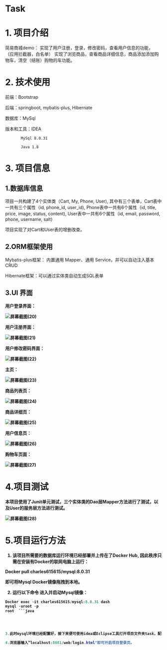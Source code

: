 # Task

# 1. 项目介绍

简易商城demo：
实现了用户注册，登录，修改密码，查看用户信息的功能， （应用拦截器，白名单）
实现了浏览商品，查看商品详细信息，商品添加添加购物车，清空（结账）购物的车功能。

# 2. 技术使用

前端：Bootstrap

后端：springboot, mybatis-plus, Hibernate

数据库：MySql

版本和工具：IDEA

           MySql 8.0.31 
           
           Java 1.8



# 3. 项目信息


## 1.数据库信息
项目一共构建了4个实体类（Cart, My, Phone, User), 其中有三个表单，Cart表中一共有三个属性（id, phone_id, user_id), Phone表中一共有6个属性（id, title, price, image, status, content), User表中一共有6个属性（id, email, password, phone, username, salt)

项目实现了对Cart和User表的增删改查。



## 2.ORM框架使用

Mybatis-plus框架： 内置通用 Mapper、通用 Service，并可以自动注入基本CRUD

Hibernate框架：可以通过实体类自动生成SQL表单



## 3.UI 界面

<b>用户登录界面：<b>

![屏幕截图(20)](https://user-images.githubusercontent.com/101779773/224899296-2d71e398-b7d5-4b57-ac53-bb15fd7ae152.png)

<b>用户注册界面：<b>

![屏幕截图(21)](https://user-images.githubusercontent.com/101779773/224899353-9ec8e9cf-e66e-4013-b64c-f110c0b123f4.png)

<b>用户修改密码界面：<b>

![屏幕截图(22)](https://user-images.githubusercontent.com/101779773/224899443-5f8be9e7-e488-4a86-adbf-a298f3e284df.png)

<b>主页：<b>

![屏幕截图(23)](https://user-images.githubusercontent.com/101779773/224900079-a6a35032-99e8-4d70-ab0c-72ab4fda40e3.png)

<b>商品列表页：<b>

![屏幕截图(24)](https://user-images.githubusercontent.com/101779773/224900153-08df8e0a-3f55-44d4-b78a-7e9d393264c5.png)


<b>商品详细页：<b>

![屏幕截图(25)](https://user-images.githubusercontent.com/101779773/224900212-41044883-5d42-437e-a86b-d0bf433d90a1.png)

<b>用户信息页：<b>

![屏幕截图(26)](https://user-images.githubusercontent.com/101779773/224902213-1e32941a-0d43-44b4-979b-7fffa2a424bc.png)


<b>购物车页面：<b>

![屏幕截图(27)](https://user-images.githubusercontent.com/101779773/224902267-2baca565-1965-40a6-846e-c7a413dc34f8.png)


           

 # 4.项目测试
本项目使用了Junit单元测试，三个实体类的Dao层Mapper方法进行了测试，以及User的服务层方法进行测试。
           
![屏幕截图(28)](https://user-images.githubusercontent.com/101779773/224905448-9d55a92d-e633-42de-a87b-1f60c3213b6a.png)


           
           
           
# 5.项目运行方法

1. 该项目所需要的数据库运行环境已经部署并上传在了Docker Hub, 因此秩序只需在安装有Docker的联网电脑上运行：
           
           

Docker pull charles615615/mysql:8.0.31
        
           
           

即可将Mysql Docker镜像拖拽到本地。

2. 运行以下命令 进入并启动Mysql镜像：
           
           
```java Docker ps
Docker exec -it charles615615/mysql:8.0.31 dash
mysql -uroot -p
root  ```java


           
           
3.此时mysql环境已经配置好，接下来便可使用idea或Eclipse工具打开项目文件夹task，配置java环境1.8，后运行即可。

4.浏览器输入”localhost:8081/web/login.html"即可开启项目登录页。
